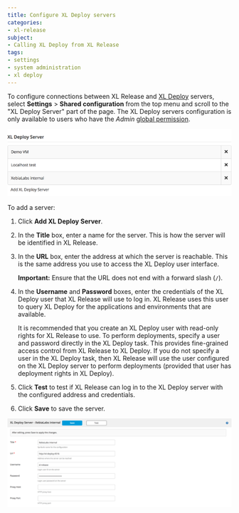 ```yaml
---
title: Configure XL Deploy servers
categories:
- xl-release
subject:
- Calling XL Deploy from XL Release
tags:
- settings
- system administration
- xl deploy
---
```


To configure connections between XL Release and [XL Deploy](/xl-deploy/) servers, select **Settings** > **Shared configuration** from the top menu and scroll to the "XL Deploy Server" part of the page. The XL Deploy servers configuration is only available to users who have the *Admin* [global permission](/xl-release/how-to/configure-permissions.html).

![XL Deploy Servers](../images/xl-deploy-servers.png)

To add a server:

1. Click **Add XL Deploy Server**.
2. In the **Title** box, enter a name for the server. This is how the server will be identified in XL Release.
3. In the **URL** box, enter the address at which the server is reachable. This is the same address you use to access the XL Deploy user interface.

    **Important:** Ensure that the URL does not end with a forward slash (`/`).

4. In the **Username** and **Password** boxes, enter the credentials of the XL Deploy user that XL Release will use to log in. XL Release uses this user to query XL Deploy for the applications and environments that are available.

    It is recommended that you create an XL Deploy user with read-only rights for XL Release to use. To perform deployments, specify a user and password directly in the XL Deploy task. This provides fine-grained access control from XL Release to XL Deploy. If you do not specify a user in the XL Deploy task, then XL Release will use the user configured on the XL Deploy server to perform deployments (provided that user has deployment rights in XL Deploy).

5. Click **Test** to test if XL Release can log in to the XL Deploy server with the configured address and credentials.
6. Click **Save** to save the server.

![XL Deploy Server Configuration](../images/xl-deploy-server-details.png)
